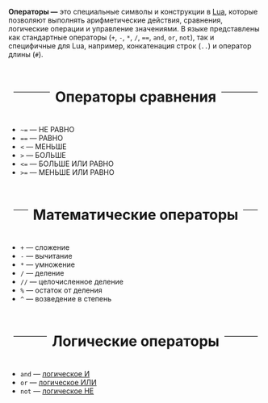 
**Операторы —** это специальные символы и конструкции в [Lua](Lua.md), которые позволяют выполнять арифметические действия, сравнения, логические операции и управление значениями. В языке представлены как стандартные операторы (`+`, `-`, `*`, `/`, `==`, `and`, `or`, `not`), так и специфичные для Lua, например, конкатенация строк (`..`) и оператор длины (`#`).

<div style="display: flex; align-items: center; text-align: center; margin: 20px 0;"> 
<hr style="flex-grow: 1; border: none; border-top: 1px solid #ccc; margin: 0 10px;"> <h1>Операторы сравнения</h1>
<hr style="flex-grow: 1; border: none; border-top: 1px solid #ccc; margin: 0 10px;"> </div>

- `~=` — НЕ РАВНО
- `==` — РАВНО
- `<` — МЕНЬШЕ
- `>` — БОЛЬШЕ
- `<=` — БОЛЬШЕ ИЛИ РАВНО
- `>=` — МЕНЬШЕ ИЛИ РАВНО

<div style="display: flex; align-items: center; text-align: center; margin: 20px 0;"> 
<hr style="flex-grow: 1; border: none; border-top: 1px solid #ccc; margin: 0 10px;"> <h1>Математические операторы</h1>
<hr style="flex-grow: 1; border: none; border-top: 1px solid #ccc; margin: 0 10px;"> </div>

- `+` — сложение
- `-` — вычитание
- `*` — умножение
- `/` — деление
- `//` — целочисленное деление
- `%` — остаток от деления
- `^` — возведение в степень

<div style="display: flex; align-items: center; text-align: center; margin: 20px 0;"> 
<hr style="flex-grow: 1; border: none; border-top: 1px solid #ccc; margin: 0 10px;"> <h1>Логические операторы</h1>
<hr style="flex-grow: 1; border: none; border-top: 1px solid #ccc; margin: 0 10px;"> </div>

- `and` — [логическое И](https://ru.wikipedia.org/wiki/Конъюнкция) 
- `or` — [логическое ИЛИ](https://ru.wikipedia.org/wiki/Дизъюнкция)
- `not` — [логическое НЕ](https://ru.wikipedia.org/wiki/Отрицание)


